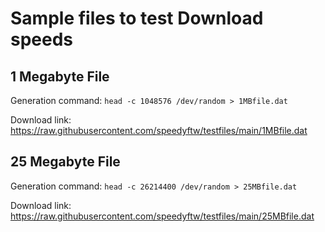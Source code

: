 # Sample files to test Download speeds

## 1 Megabyte File
Generation command: `head -c 1048576 /dev/random > 1MBfile.dat`

Download link: https://raw.githubusercontent.com/speedyftw/testfiles/main/1MBfile.dat

## 25 Megabyte File
Generation command: `head -c 26214400 /dev/random > 25MBfile.dat`

Download link: https://raw.githubusercontent.com/speedyftw/testfiles/main/25MBfile.dat
